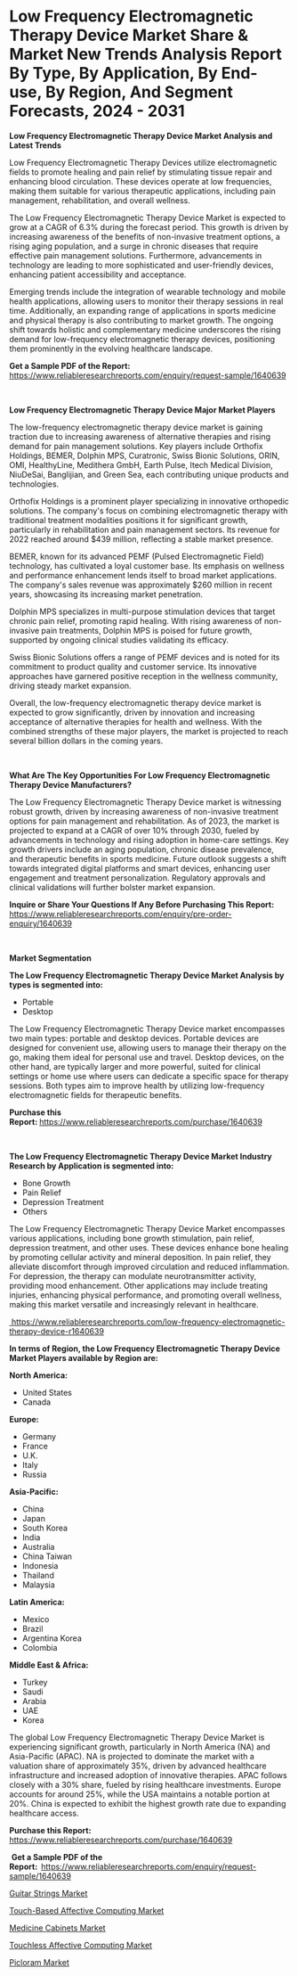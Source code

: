 <p><h1>Low Frequency Electromagnetic Therapy Device Market Share & Market New Trends Analysis Report By Type, By Application, By End-use, By Region, And Segment Forecasts, 2024 - 2031</h1></p><p><strong>Low Frequency Electromagnetic Therapy Device Market Analysis and Latest Trends</strong></p>
<p><p>Low Frequency Electromagnetic Therapy Devices utilize electromagnetic fields to promote healing and pain relief by stimulating tissue repair and enhancing blood circulation. These devices operate at low frequencies, making them suitable for various therapeutic applications, including pain management, rehabilitation, and overall wellness.</p><p>The Low Frequency Electromagnetic Therapy Device Market is expected to grow at a CAGR of 6.3% during the forecast period. This growth is driven by increasing awareness of the benefits of non-invasive treatment options, a rising aging population, and a surge in chronic diseases that require effective pain management solutions. Furthermore, advancements in technology are leading to more sophisticated and user-friendly devices, enhancing patient accessibility and acceptance.</p><p>Emerging trends include the integration of wearable technology and mobile health applications, allowing users to monitor their therapy sessions in real time. Additionally, an expanding range of applications in sports medicine and physical therapy is also contributing to market growth. The ongoing shift towards holistic and complementary medicine underscores the rising demand for low-frequency electromagnetic therapy devices, positioning them prominently in the evolving healthcare landscape.</p></p>
<p><strong>Get a Sample PDF of the Report:&nbsp;</strong> <a href="https://www.reliableresearchreports.com/enquiry/request-sample/1640639?utm_campaign=116&utm_medium=2&utm_source=Github&utm_content=ia&utm_term=25092024&utm_id=low-frequency-electromagnetic-therapy-device">https://www.reliableresearchreports.com/enquiry/request-sample/1640639</a></p>
<p>&nbsp;</p>
<p><strong>Low Frequency Electromagnetic Therapy Device Major Market Players</strong></p>
<p><p>The low-frequency electromagnetic therapy device market is gaining traction due to increasing awareness of alternative therapies and rising demand for pain management solutions. Key players include Orthofix Holdings, BEMER, Dolphin MPS, Curatronic, Swiss Bionic Solutions, ORIN, OMI, HealthyLine, Medithera GmbH, Earth Pulse, Itech Medical Division, NiuDeSai, Banglijian, and Green Sea, each contributing unique products and technologies.</p><p>Orthofix Holdings is a prominent player specializing in innovative orthopedic solutions. The company's focus on combining electromagnetic therapy with traditional treatment modalities positions it for significant growth, particularly in rehabilitation and pain management sectors. Its revenue for 2022 reached around $439 million, reflecting a stable market presence.</p><p>BEMER, known for its advanced PEMF (Pulsed Electromagnetic Field) technology, has cultivated a loyal customer base. Its emphasis on wellness and performance enhancement lends itself to broad market applications. The company's sales revenue was approximately $260 million in recent years, showcasing its increasing market penetration.</p><p>Dolphin MPS specializes in multi-purpose stimulation devices that target chronic pain relief, promoting rapid healing. With rising awareness of non-invasive pain treatments, Dolphin MPS is poised for future growth, supported by ongoing clinical studies validating its efficacy.</p><p>Swiss Bionic Solutions offers a range of PEMF devices and is noted for its commitment to product quality and customer service. Its innovative approaches have garnered positive reception in the wellness community, driving steady market expansion.</p><p>Overall, the low-frequency electromagnetic therapy device market is expected to grow significantly, driven by innovation and increasing acceptance of alternative therapies for health and wellness. With the combined strengths of these major players, the market is projected to reach several billion dollars in the coming years.</p></p>
<p>&nbsp;</p>
<p><strong>What Are The Key Opportunities For Low Frequency Electromagnetic Therapy Device Manufacturers?</strong></p>
<p><p>The Low Frequency Electromagnetic Therapy Device market is witnessing robust growth, driven by increasing awareness of non-invasive treatment options for pain management and rehabilitation. As of 2023, the market is projected to expand at a CAGR of over 10% through 2030, fueled by advancements in technology and rising adoption in home-care settings. Key growth drivers include an aging population, chronic disease prevalence, and therapeutic benefits in sports medicine. Future outlook suggests a shift towards integrated digital platforms and smart devices, enhancing user engagement and treatment personalization. Regulatory approvals and clinical validations will further bolster market expansion.</p></p>
<p><strong>Inquire or Share Your Questions If Any Before Purchasing This Report:</strong> <a href="https://www.reliableresearchreports.com/enquiry/pre-order-enquiry/1640639?utm_campaign=116&utm_medium=2&utm_source=Github&utm_content=ia&utm_term=25092024&utm_id=low-frequency-electromagnetic-therapy-device">https://www.reliableresearchreports.com/enquiry/pre-order-enquiry/1640639</a></p>
<p>&nbsp;</p>
<p><strong>Market Segmentation</strong></p>
<p><strong>The Low Frequency Electromagnetic Therapy Device Market Analysis by types is segmented into:</strong></p>
<p><ul><li>Portable</li><li>Desktop</li></ul></p>
<p><p>The Low Frequency Electromagnetic Therapy Device market encompasses two main types: portable and desktop devices. Portable devices are designed for convenient use, allowing users to manage their therapy on the go, making them ideal for personal use and travel. Desktop devices, on the other hand, are typically larger and more powerful, suited for clinical settings or home use where users can dedicate a specific space for therapy sessions. Both types aim to improve health by utilizing low-frequency electromagnetic fields for therapeutic benefits.</p></p>
<p><strong>Purchase this Report:&nbsp;</strong><a href="https://www.reliableresearchreports.com/purchase/1640639?utm_campaign=116&utm_medium=2&utm_source=Github&utm_content=ia&utm_term=25092024&utm_id=low-frequency-electromagnetic-therapy-device">https://www.reliableresearchreports.com/purchase/1640639</a></p>
<p>&nbsp;</p>
<p><strong>The Low Frequency Electromagnetic Therapy Device Market Industry Research by Application is segmented into:</strong></p>
<p><ul><li>Bone Growth</li><li>Pain Relief</li><li>Depression Treatment</li><li>Others</li></ul></p>
<p><p>The Low Frequency Electromagnetic Therapy Device Market encompasses various applications, including bone growth stimulation, pain relief, depression treatment, and other uses. These devices enhance bone healing by promoting cellular activity and mineral deposition. In pain relief, they alleviate discomfort through improved circulation and reduced inflammation. For depression, the therapy can modulate neurotransmitter activity, providing mood enhancement. Other applications may include treating injuries, enhancing physical performance, and promoting overall wellness, making this market versatile and increasingly relevant in healthcare.</p></p>
<p><a href="https://www.reliableresearchreports.com/low-frequency-electromagnetic-therapy-device-r1640639?utm_campaign=116&utm_medium=2&utm_source=Github&utm_content=ia&utm_term=25092024&utm_id=low-frequency-electromagnetic-therapy-device">&nbsp;https://www.reliableresearchreports.com/low-frequency-electromagnetic-therapy-device-r1640639</a></p>
<p><strong>In terms of Region, the Low Frequency Electromagnetic Therapy Device Market Players available by Region are:</strong></p>
<p>
    <p> <strong> North America: </strong>
        <ul>
            <li>United States</li>
            <li>Canada</li>
        </ul>
        </p> 
    <p> <strong> Europe: </strong>
        <ul>
            <li>Germany</li>
            <li>France</li>
            <li>U.K.</li>
            <li>Italy</li>
            <li>Russia</li>
        </ul>
        </p> 
    <p> <strong> Asia-Pacific: </strong>
        <ul>
            <li>China</li>
            <li>Japan</li>
            <li>South Korea</li>
            <li>India</li>
            <li>Australia</li>
            <li>China Taiwan</li>
            <li>Indonesia</li>
            <li>Thailand</li>
            <li>Malaysia</li>
        </ul>
        </p> 
    <p> <strong> Latin America: </strong>
        <ul>
            <li>Mexico</li>
            <li>Brazil</li>
            <li>Argentina Korea</li>
            <li>Colombia</li>
        </ul>
        </p> 
    <p> <strong> Middle East & Africa: </strong>
        <ul>
            <li>Turkey</li>
            <li>Saudi</li>
            <li>Arabia</li>
            <li>UAE</li>
            <li>Korea</li>
        </ul>
    </p>
    </p>
<p><p>The global Low Frequency Electromagnetic Therapy Device Market is experiencing significant growth, particularly in North America (NA) and Asia-Pacific (APAC). NA is projected to dominate the market with a valuation share of approximately 35%, driven by advanced healthcare infrastructure and increased adoption of innovative therapies. APAC follows closely with a 30% share, fueled by rising healthcare investments. Europe accounts for around 25%, while the USA maintains a notable portion at 20%. China is expected to exhibit the highest growth rate due to expanding healthcare access.</p></p>
<p><strong>Purchase this Report: </strong><a href="https://www.reliableresearchreports.com/purchase/1640639?utm_campaign=116&utm_medium=2&utm_source=Github&utm_content=ia&utm_term=25092024&utm_id=low-frequency-electromagnetic-therapy-device">https://www.reliableresearchreports.com/purchase/1640639</a></p>
<p>&nbsp;<strong>Get a Sample PDF of the Report:&nbsp;&nbsp;</strong><a href="https://www.reliableresearchreports.com/enquiry/request-sample/1640639?utm_campaign=116&utm_medium=2&utm_source=Github&utm_content=ia&utm_term=25092024&utm_id=low-frequency-electromagnetic-therapy-device">https://www.reliableresearchreports.com/enquiry/request-sample/1640639</a></p>
<p><strong></strong></p>
<p><p><a href="https://issuu.com/reportprime-2/docs/guitar-strings-market-size-2030.ppt_5a5e60f1cba662?utm_campaign=116&utm_medium=2&utm_source=Github&utm_content=ia&utm_term=25092024&utm_id=low-frequency-electromagnetic-therapy-device">Guitar Strings Market</a></p><p><a href="https://github.com/ashepherd82/Market-Research-Report-List-6/blob/main/touch-based-affective-computing-market.md?utm_campaign=116&utm_medium=2&utm_source=Github&utm_content=ia&utm_term=25092024&utm_id=low-frequency-electromagnetic-therapy-device">Touch-Based Affective Computing Market</a></p><p><a href="https://issuu.com/reportprime-2/docs/medicine-cabinets-market-size-2030._baa3299f5e636a?utm_campaign=116&utm_medium=2&utm_source=Github&utm_content=ia&utm_term=25092024&utm_id=low-frequency-electromagnetic-therapy-device">Medicine Cabinets Market</a></p><p><a href="https://github.com/JakirUddin651/Market-Research-Report-List-1/blob/main/touchless-affective-computing-market.md?utm_campaign=116&utm_medium=2&utm_source=Github&utm_content=ia&utm_term=25092024&utm_id=low-frequency-electromagnetic-therapy-device">Touchless Affective Computing Market</a></p><p><a href="https://www.linkedin.com/pulse/how-regional-markets-adapting-picloram-market-innovations-major-ztzoe?utm_campaign=116&utm_medium=2&utm_source=Github&utm_content=ia&utm_term=25092024&utm_id=low-frequency-electromagnetic-therapy-device">Picloram Market</a></p></p>